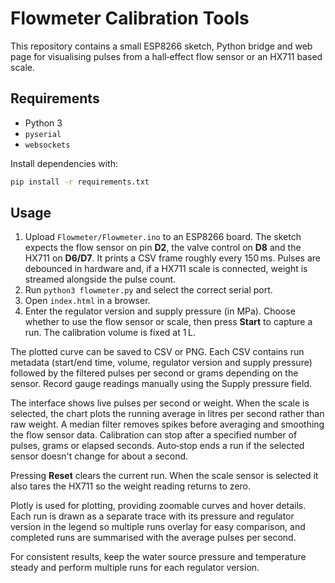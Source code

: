# Flowmeter Calibration Tools

This repository contains a small ESP8266 sketch, Python bridge and web page
for visualising pulses from a hall‑effect flow sensor or an HX711 based scale.

## Requirements

* Python 3
* `pyserial`
* `websockets`

Install dependencies with:

```bash
pip install -r requirements.txt
```

## Usage

1. Upload `Flowmeter/Flowmeter.ino` to an ESP8266 board. The sketch expects the
   flow sensor on pin **D2**, the valve control on **D8** and the HX711 on **D6/D7**.
   It prints a CSV frame roughly every 150 ms. Pulses are debounced in hardware
   and, if a HX711 scale is connected, weight is streamed alongside the pulse
   count.
2. Run `python3 flowmeter.py` and select the correct serial port.
3. Open `index.html` in a browser.
4. Enter the regulator version and supply pressure (in MPa). Choose whether to
   use the flow sensor or scale, then press **Start** to capture a run. The
   calibration volume is fixed at 1 L.

The plotted curve can be saved to CSV or PNG. Each CSV contains run metadata
(start/end time, volume, regulator version and supply pressure) followed by the
filtered pulses per second or grams depending on the sensor. Record gauge
readings manually using the Supply pressure field.

The interface shows live pulses per second or weight. When the scale is
selected, the chart plots the running average in litres per second rather than
raw weight. A median filter removes spikes before averaging and smoothing the
flow sensor data. Calibration can stop after a specified number of pulses,
grams or elapsed seconds. Auto‑stop ends a run if the selected sensor doesn't
change for about a second.

Pressing **Reset** clears the current run. When the scale sensor is selected it
also tares the HX711 so the weight reading returns to zero.

Plotly is used for plotting, providing zoomable curves and hover details. Each
run is drawn as a separate trace with its pressure and regulator version in the
legend so multiple runs overlay for easy comparison, and completed runs are
summarised with the average pulses per second.

For consistent results, keep the water source pressure and temperature steady
and perform multiple runs for each regulator version.
